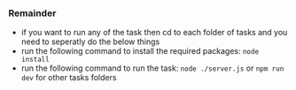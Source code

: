 ### Remainder

- if you want to run any of the task then cd to each folder of tasks and you need to seperatly do the below things 
- run the following command to install the required packages: `node install`
- run the following command to run the task: `node ./server.js` or `npm run dev` for other tasks
folders